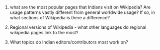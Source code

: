 1. what are the most popular pages that Indians visit on Wikipedia?
Are usage patterns vastly different from general worldwide usage? If so,
in what sections of Wikipedia is there a difference?

2. Regional versions of Wikipedia - what other languages do regional
wikipedia pages link to the most?

3. What topics do Indian editors/contributors most work on?
